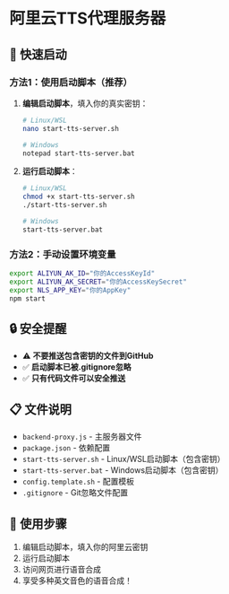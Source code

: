 # 阿里云TTS代理服务器

## 🚀 快速启动

### 方法1：使用启动脚本（推荐）

1. **编辑启动脚本**，填入你的真实密钥：
   ```bash
   # Linux/WSL
   nano start-tts-server.sh
   
   # Windows
   notepad start-tts-server.bat
   ```

2. **运行启动脚本**：
   ```bash
   # Linux/WSL
   chmod +x start-tts-server.sh
   ./start-tts-server.sh
   
   # Windows
   start-tts-server.bat
   ```

### 方法2：手动设置环境变量

```bash
export ALIYUN_AK_ID="你的AccessKeyId"
export ALIYUN_AK_SECRET="你的AccessKeySecret"
export NLS_APP_KEY="你的AppKey"
npm start
```

## 🔒 安全提醒

- ⚠️ **不要推送包含密钥的文件到GitHub**
- ✅ **启动脚本已被.gitignore忽略**
- ✅ **只有代码文件可以安全推送**

## 📋 文件说明

- `backend-proxy.js` - 主服务器文件
- `package.json` - 依赖配置
- `start-tts-server.sh` - Linux/WSL启动脚本（包含密钥）
- `start-tts-server.bat` - Windows启动脚本（包含密钥）
- `config.template.sh` - 配置模板
- `.gitignore` - Git忽略文件配置

## 🎯 使用步骤

1. 编辑启动脚本，填入你的阿里云密钥
2. 运行启动脚本
3. 访问网页进行语音合成
4. 享受多种英文音色的语音合成！
